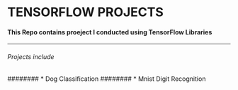 # TENSORFLOW PROJECTS
#### This Repo contains proeject I conducted using TensorFlow Libraries
----------------------------------------------------------------------------

###### Projects include
######## * Dog Classification
######## * Mnist Digit Recognition